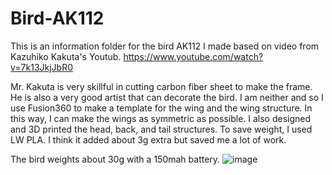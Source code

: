 # Bird-AK112
This is an information folder for the bird AK112 I made based on video from Kazuhiko Kakuta's Youtub. 
https://www.youtube.com/watch?v=7k13JkjJbR0

  
  Mr. Kakuta is very skillful in cutting carbon fiber sheet to make the frame. He is also a very good artist that can decorate the bird. I am neither and so I use Fusion360 to make a template for the wing and the wing structure. In this way, I can make the wings as symmetric as possible.
I also designed and 3D printed the head, back, and tail structures. To save weight, I used LW PLA. I think it added about 3g extra but saved me a lot of work.

  
  The bird weights about 30g with a 150mah battery.
![image](https://user-images.githubusercontent.com/67074873/218229234-b42b2acb-0d1f-4919-a619-0129a36e3dc2.png)
